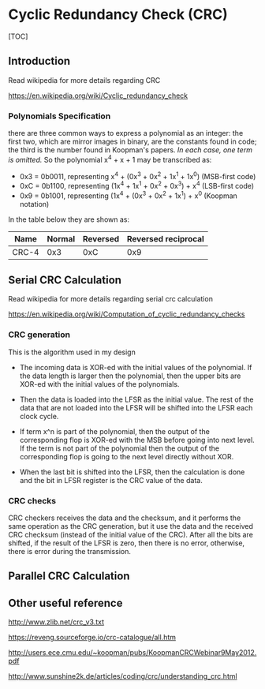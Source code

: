# Cyclic Redundancy Check (CRC)

[TOC]

## Introduction

Read wikipedia for more details regarding CRC

<https://en.wikipedia.org/wiki/Cyclic_redundancy_check>



### Polynomials Specification

there are three common ways to express a polynomial as an integer: the  first two, which are mirror images in binary, are the constants found in code; the third is the number found in Koopman's papers.  *In each case, one term is omitted.* So the polynomial                            x<sup>4</sup> + x + 1 may be transcribed as:

- 0x3 = 0b0011, representing x<sup>4</sup> + (0x<sup>3</sup> + 0x<sup>2</sup> + 1x<sup>1</sup> + 1x<sup>0</sup>) (MSB-first code)
- 0xC = 0b1100, representing (1x<sup>4</sup> + 1x<sup>1</sup> + 0x<sup>2</sup> + 0x<sup>3</sup>) + x<sup>4</sup> (LSB-first code)
- 0x9 = 0b1001, representing (1x<sup>4</sup> + (0x<sup>3</sup> + 0x<sup>2</sup> + 1x<sup>1</sup>) + x<sup>0</sup> (Koopman notation)

In the table below they are shown as:

| Name  | Normal | Reversed | Reversed reciprocal |
| ----- | ------ | -------- | ------------------- |
| CRC-4 | 0x3    | 0xC      | 0x9                 |

## Serial CRC Calculation

Read wikipedia for more details regarding serial crc calculation

https://en.wikipedia.org/wiki/Computation_of_cyclic_redundancy_checks

### CRC generation

This is the algorithm used in my design

- The incoming data is XOR-ed with the initial values of the polynomial. If the data length is larger then the polynomial, then the   upper bits are XOR-ed with the initial values of the polynomials. 

- Then the data is loaded into the LFSR as the initial value. The rest of the data that are not loaded into the LFSR will be shifted into the LFSR each clock cycle.

- If term x^n is part of the polynomial, then the output of the corresponding flop is XOR-ed with the MSB before going into next level. If the term is not part of the polynomial then the output of the corresponding flop is going to the next level directly without XOR.
- When the last bit is shifted into the LFSR, then the calculation is done and the bit in LFSR register is the CRC value of the data.

### CRC checks

CRC checkers receives the data and the checksum, and it performs the same operation as the CRC generation, but it use the data and the received CRC checksum (instead of the initial value of the CRC). After all the bits are shifted, if the result of the LFSR is zero, then there is no error, otherwise, there is error during the transmission. 



## Parallel CRC Calculation



## Other useful reference

http://www.zlib.net/crc_v3.txt

https://reveng.sourceforge.io/crc-catalogue/all.htm

http://users.ece.cmu.edu/~koopman/pubs/KoopmanCRCWebinar9May2012.pdf

http://www.sunshine2k.de/articles/coding/crc/understanding_crc.html